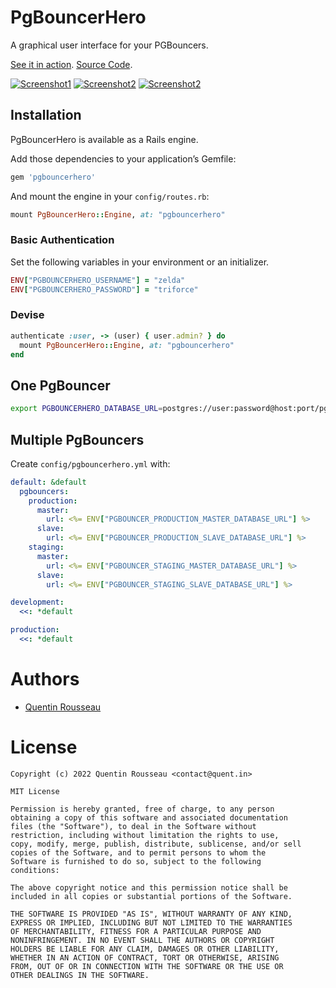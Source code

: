 # PgBouncerHero

A graphical user interface for your PGBouncers.

[See it in action](https://pgbouncerhero-demo.herokuapp.com/). [Source Code](https://github.com/kwent/pgbouncerhero-demo).

[![Screenshot1](https://github.com/kwent/pgbouncerhero/blob/master/doc/screenshot-1.png?raw=true)](https://pgbouncerhero-demo.herokuapp.com/)
[![Screenshot2](https://github.com/kwent/pgbouncerhero/blob/master/doc/screenshot-2.png?raw=true)](https://pgbouncerhero-demo.herokuapp.com/)
[![Screenshot2](https://github.com/kwent/pgbouncerhero/blob/master/doc/screenshot-3.png?raw=true)](https://pgbouncerhero-demo.herokuapp.com/)

## Installation

PgBouncerHero is available as a Rails engine.

Add those dependencies to your application’s Gemfile:

```ruby
gem 'pgbouncerhero'
```

And mount the engine in your `config/routes.rb`:

```ruby
mount PgBouncerHero::Engine, at: "pgbouncerhero"
```

### Basic Authentication

Set the following variables in your environment or an initializer.

```ruby
ENV["PGBOUNCERHERO_USERNAME"] = "zelda"
ENV["PGBOUNCERHERO_PASSWORD"] = "triforce"
```

### Devise

```ruby
authenticate :user, -> (user) { user.admin? } do
  mount PgBouncerHero::Engine, at: "pgbouncerhero"
end
```

## One PgBouncer

```bash
export PGBOUNCERHERO_DATABASE_URL=postgres://user:password@host:port/pgbouncer
```

## Multiple PgBouncers

Create `config/pgbouncerhero.yml` with:

```yml
default: &default
  pgbouncers:
    production:
      master:
        url: <%= ENV["PGBOUNCER_PRODUCTION_MASTER_DATABASE_URL"] %>
      slave:
        url: <%= ENV["PGBOUNCER_PRODUCTION_SLAVE_DATABASE_URL"] %>
    staging:
      master:
        url: <%= ENV["PGBOUNCER_STAGING_MASTER_DATABASE_URL"] %>
      slave:
        url: <%= ENV["PGBOUNCER_STAGING_SLAVE_DATABASE_URL"] %>

development:
  <<: *default

production:
  <<: *default
```

# Authors

- [Quentin Rousseau](https://github.com/kwent)

# License

```plain
Copyright (c) 2022 Quentin Rousseau <contact@quent.in>

MIT License

Permission is hereby granted, free of charge, to any person
obtaining a copy of this software and associated documentation
files (the "Software"), to deal in the Software without
restriction, including without limitation the rights to use,
copy, modify, merge, publish, distribute, sublicense, and/or sell
copies of the Software, and to permit persons to whom the
Software is furnished to do so, subject to the following
conditions:

The above copyright notice and this permission notice shall be
included in all copies or substantial portions of the Software.

THE SOFTWARE IS PROVIDED "AS IS", WITHOUT WARRANTY OF ANY KIND,
EXPRESS OR IMPLIED, INCLUDING BUT NOT LIMITED TO THE WARRANTIES
OF MERCHANTABILITY, FITNESS FOR A PARTICULAR PURPOSE AND
NONINFRINGEMENT. IN NO EVENT SHALL THE AUTHORS OR COPYRIGHT
HOLDERS BE LIABLE FOR ANY CLAIM, DAMAGES OR OTHER LIABILITY,
WHETHER IN AN ACTION OF CONTRACT, TORT OR OTHERWISE, ARISING
FROM, OUT OF OR IN CONNECTION WITH THE SOFTWARE OR THE USE OR
OTHER DEALINGS IN THE SOFTWARE.
```
